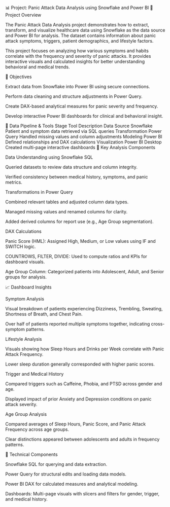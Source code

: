 📊 Project: Panic Attack Data Analysis using Snowflake and Power BI
🧠 Project Overview

The Panic Attack Data Analysis project demonstrates how to extract, transform, and visualize healthcare data using Snowflake as the data source and Power BI for analysis. The dataset contains information about panic attack symptoms, triggers, patient demographics, and lifestyle factors.

This project focuses on analyzing how various symptoms and habits correlate with the frequency and severity of panic attacks. It provides interactive visuals and calculated insights for better understanding behavioral and medical trends.

🚀 Objectives

Extract data from Snowflake into Power BI using secure connections.

Perform data cleaning and structure adjustments in Power Query.

Create DAX-based analytical measures for panic severity and frequency.

Develop interactive Power BI dashboards for clinical and behavioral insight.

🧩 Data Pipeline & Tools
Stage	Tool	Description
Data Source	Snowflake	Patient and symptom data retrieved via SQL queries
Transformation	Power Query	Handled missing values and column adjustments
Modeling	Power BI	Defined relationships and DAX calculations
Visualization	Power BI Desktop	Created multi-page interactive dashboards
🧮 Key Analysis Components

Data Understanding using Snowflake SQL

Queried datasets to review data structure and column integrity.

Verified consistency between medical history, symptoms, and panic metrics.

Transformations in Power Query

Combined relevant tables and adjusted column data types.

Managed missing values and renamed columns for clarity.

Added derived columns for report use (e.g., Age Group segmentation).

DAX Calculations

Panic Score (HML): Assigned High, Medium, or Low values using IF and SWITCH logic.

COUNTROWS, FILTER, DIVIDE: Used to compute ratios and KPIs for dashboard visuals.

Age Group Column: Categorized patients into Adolescent, Adult, and Senior groups for analysis.

📈 Dashboard Insights

Symptom Analysis

Visual breakdown of patients experiencing Dizziness, Trembling, Sweating, Shortness of Breath, and Chest Pain.

Over half of patients reported multiple symptoms together, indicating cross-symptom patterns.


Lifestyle Analysis

Visuals showing how Sleep Hours and Drinks per Week correlate with Panic Attack Frequency.

Lower sleep duration generally corresponded with higher panic scores.

Trigger and Medical History

Compared triggers such as Caffeine, Phobia, and PTSD across gender and age.

Displayed impact of prior Anxiety and Depression conditions on panic attack severity.

Age Group Analysis

Compared averages of Sleep Hours, Panic Score, and Panic Attack Frequency across age groups.

Clear distinctions appeared between adolescents and adults in frequency patterns.

🧰 Technical Components

Snowflake SQL for querying and data extraction.

Power Query for structural edits and loading data models.

Power BI DAX for calculated measures and analytical modeling.

Dashboards: Multi-page visuals with slicers and filters for gender, trigger, and medical history.
